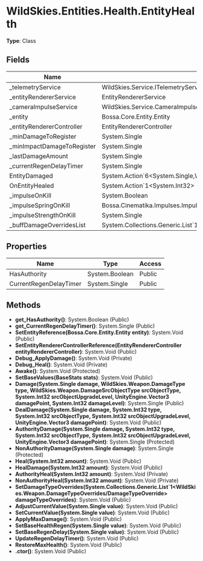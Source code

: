 ﻿# WildSkies.Entities.Health.EntityHealth

**Type**: Class

## Fields

| Name | Type | Access |
|------|------|--------|
| _telemetryService | WildSkies.Service.ITelemetryService | Private |
| _entityRendererService | EntityRendererService | Private |
| _cameraImpulseService | WildSkies.Service.CameraImpulseService | Protected |
| _entity | Bossa.Core.Entity.Entity | Protected |
| _entityRendererController | EntityRendererController | Private |
| _minDamageToRegister | System.Single | Protected |
| _minImpactDamageToRegister | System.Single | Protected |
| _lastDamageAmount | System.Single | Private |
| _currentRegenDelayTimer | System.Single | Private |
| EntityDamaged | System.Action`6<System.Single,WildSkies.Weapon.DamageType,WildSkies.Weapon.DamageSrcObjectType,System.Int32,UnityEngine.Vector3,System.Single> | Public |
| OnEntityHealed | System.Action`1<System.Int32> | Public |
| _impulseOnKill | System.Boolean | Private |
| _impulseSpringOnKill | Bossa.Cinematika.Impulses.ImpulseSpring | Private |
| _impulseStrengthOnKill | System.Single | Private |
| _buffDamageOverridesList | System.Collections.Generic.List`1<WildSkies.Weapon.DamageTypeOverrides/DamageTypeOverride> | Protected |

## Properties

| Name | Type | Access |
|------|------|--------|
| HasAuthority | System.Boolean | Public |
| CurrentRegenDelayTimer | System.Single | Public |

## Methods

- **get_HasAuthority()**: System.Boolean (Public)
- **get_CurrentRegenDelayTimer()**: System.Single (Public)
- **SetEntityReference(Bossa.Core.Entity.Entity entity)**: System.Void (Public)
- **SetEntityRendererControllerReference(EntityRendererController entityRendererController)**: System.Void (Public)
- **Debug_ApplyDamage()**: System.Void (Private)
- **Debug_Heal()**: System.Void (Private)
- **Awake()**: System.Void (Protected)
- **SetBaseValues(BaseStats stats)**: System.Void (Public)
- **Damage(System.Single damage, WildSkies.Weapon.DamageType type, WildSkies.Weapon.DamageSrcObjectType srcObjectType, System.Int32 srcObjectUpgradeLevel, UnityEngine.Vector3 damagePoint, System.Int32 damageLevel)**: System.Single (Public)
- **DealDamage(System.Single damage, System.Int32 type, System.Int32 srcObjectType, System.Int32 srcObjectUpgradeLevel, UnityEngine.Vector3 damagePoint)**: System.Void (Public)
- **AuthorityDamage(System.Single damage, System.Int32 type, System.Int32 srcObjectType, System.Int32 srcObjectUpgradeLevel, UnityEngine.Vector3 damagePoint)**: System.Single (Protected)
- **NonAuthorityDamage(System.Single damage)**: System.Single (Protected)
- **Heal(System.Int32 amount)**: System.Void (Public)
- **HealDamage(System.Int32 amount)**: System.Void (Public)
- **AuthorityHeal(System.Int32 amount)**: System.Void (Private)
- **NonAuthorityHeal(System.Int32 amount)**: System.Void (Private)
- **SetDamageTypeOverrides(System.Collections.Generic.List`1<WildSkies.Weapon.DamageTypeOverrides/DamageTypeOverride> damageTypeOverrides)**: System.Void (Public)
- **AdjustCurrentValue(System.Single value)**: System.Void (Public)
- **SetCurrentValue(System.Single value)**: System.Void (Public)
- **ApplyMaxDamage()**: System.Void (Public)
- **SetBaseHealthRegen(System.Single value)**: System.Void (Public)
- **SetBaseRegenDelay(System.Single value)**: System.Void (Public)
- **UpdateRegenDelayTimer()**: System.Void (Public)
- **RestoreMaxHealth()**: System.Void (Public)
- **.ctor()**: System.Void (Public)

